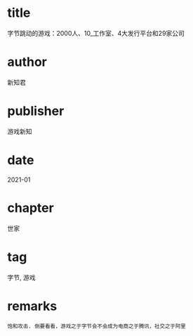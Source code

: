 # title
字节跳动的游戏：2000人、10_工作室、4大发行平台和29家公司

# author
新知君

# publisher
游戏新知

# date
2021-01

# chapter
世家

# tag
字节, 游戏

# remarks
`饱和攻击. 倒要看看，游戏之于字节会不会成为电商之于腾讯，社交之于阿里`
